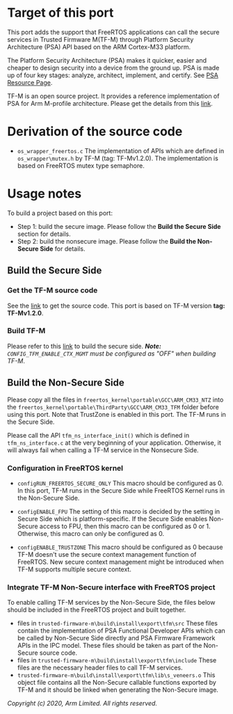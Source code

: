 # Target of this port

This port adds the support that FreeRTOS applications can call the secure
services in Trusted Firmware M(TF-M) through Platform Security Architecture
(PSA) API based on the ARM Cortex-M33 platform.

The Platform Security Architecture (PSA) makes it quicker, easier and cheaper
to design security into a device from the ground up. PSA is made up of four key
stages: analyze, architect, implement, and certify. See [PSA Resource Page](https://developer.arm.com/architectures/security-architectures/platform-security-architecture).

TF-M is an open source project. It provides a reference implementation of PSA
for Arm M-profile architecture. Please get the details from this [link](https://git.trustedfirmware.org/TF-M/trusted-firmware-m.git/about/).

# Derivation of the source code

* ```os_wrapper_freertos.c```
  The implementation of APIs which are defined in ```os_wrapper\mutex.h``` by TF-M
  (tag: TF-Mv1.2.0). The implementation is based on FreeRTOS mutex type semaphore.

# Usage notes

To build a project based on this port:
* Step 1: build the secure image. Please follow the **Build the Secure Side** section for details.
* Step 2: build the nonsecure image. Please follow the **Build the Non-Secure Side** for details.

## Build the Secure Side

### Get the TF-M source code

See the [link](https://git.trustedfirmware.org/TF-M/trusted-firmware-m.git/) to get the source code. This port is based on TF-M version **tag: TF-Mv1.2.0**.

### Build TF-M

Please refer to this [link](https://git.trustedfirmware.org/TF-M/trusted-firmware-m.git/tree/docs/getting_started/tfm_build_instruction.rst) to build the secure side.
_**Note:** ```CONFIG_TFM_ENABLE_CTX_MGMT``` must be configured as "OFF" when building TF-M_.

## Build the Non-Secure Side

Please copy all the files in ```freertos_kernel\portable\GCC\ARM_CM33_NTZ``` into the ```freertos_kernel\portable\ThirdParty\GCC\ARM_CM33_TFM``` folder before using this port. Note that TrustZone is enabled in this port. The TF-M runs in the Secure Side.

Please call the API ```tfm_ns_interface_init()``` which is defined in ```tfm_ns_interface.c``` at the very beginning of your application. Otherwise, it will always fail when calling a TF-M service in the Nonsecure Side.

### Configuration in FreeRTOS kernel

* ```configRUN_FREERTOS_SECURE_ONLY```
This macro should be configured as 0. In this port, TF-M runs in the Secure Side while FreeRTOS
Kernel runs in the Non-Secure Side.

* ```configENABLE_FPU```
The setting of this macro is decided by the setting in Secure Side which is platform-specific.
If the Secure Side enables Non-Secure access to FPU, then this macro can be configured as 0 or 1. Otherwise, this macro can only be configured as 0.

* ```configENABLE_TRUSTZONE```
This macro should be configured as 0 because TF-M doesn't use the secure context management function of FreeRTOS. New secure context management might be introduced when TF-M supports multiple secure context.


### Integrate TF-M Non-Secure interface with FreeRTOS project

To enable calling TF-M services by the Non-Secure Side, the files below should be included in the FreeRTOS project and built together.
* files in ```trusted-firmware-m\build\install\export\tfm\src```
  These files contain the implementation of PSA Functional Developer APIs which can be called by Non-Secure Side directly and PSA Firmware Framework APIs in the IPC model. These files should be taken
  as part of the Non-Secure source code.
* files in ```trusted-firmware-m\build\install\export\tfm\include```
  These files are the necessary header files to call TF-M services.
* ```trusted-firmware-m\build\install\export\tfm\lib\s_veneers.o```
  This object file contains all the Non-Secure callable functions exported by
  TF-M and it should be linked when generating the Non-Secure image.



*Copyright (c) 2020, Arm Limited. All rights reserved.*
